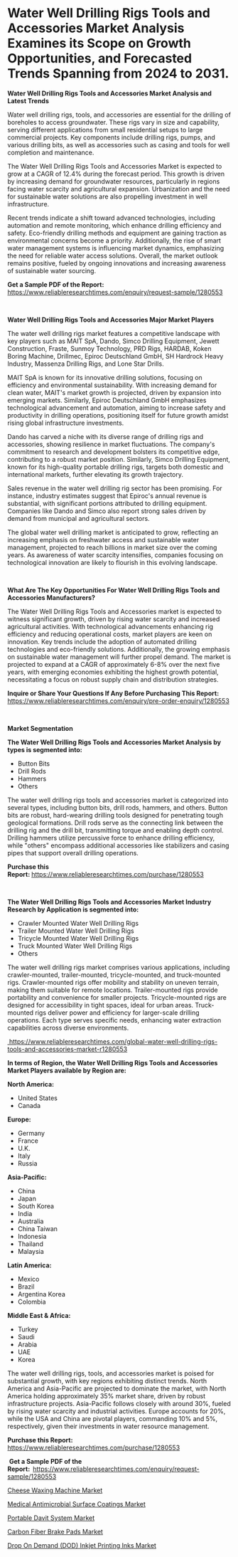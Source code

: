<p><h1>Water Well Drilling Rigs Tools and Accessories Market Analysis Examines its Scope on Growth Opportunities, and Forecasted Trends Spanning from 2024 to 2031.</h1></p><p><strong>Water Well Drilling Rigs Tools and Accessories Market Analysis and Latest Trends</strong></p>
<p><p>Water well drilling rigs, tools, and accessories are essential for the drilling of boreholes to access groundwater. These rigs vary in size and capability, serving different applications from small residential setups to large commercial projects. Key components include drilling rigs, pumps, and various drilling bits, as well as accessories such as casing and tools for well completion and maintenance.</p><p>The Water Well Drilling Rigs Tools and Accessories Market is expected to grow at a CAGR of 12.4% during the forecast period. This growth is driven by increasing demand for groundwater resources, particularly in regions facing water scarcity and agricultural expansion. Urbanization and the need for sustainable water solutions are also propelling investment in well infrastructure.</p><p>Recent trends indicate a shift toward advanced technologies, including automation and remote monitoring, which enhance drilling efficiency and safety. Eco-friendly drilling methods and equipment are gaining traction as environmental concerns become a priority. Additionally, the rise of smart water management systems is influencing market dynamics, emphasizing the need for reliable water access solutions. Overall, the market outlook remains positive, fueled by ongoing innovations and increasing awareness of sustainable water sourcing.</p></p>
<p><strong>Get a Sample PDF of the Report:&nbsp;</strong> <a href="https://www.reliableresearchtimes.com/enquiry/request-sample/1280553?utm_campaign=1287&utm_medium=2&utm_source=Github&utm_content=ia&utm_term=30092024&utm_id=water-well-drilling-rigs-tools-and-accessories">https://www.reliableresearchtimes.com/enquiry/request-sample/1280553</a></p>
<p>&nbsp;</p>
<p><strong>Water Well Drilling Rigs Tools and Accessories Major Market Players</strong></p>
<p><p>The water well drilling rigs market features a competitive landscape with key players such as MAIT SpA, Dando, Simco Drilling Equipment, Jewett Construction, Fraste, Sunmoy Technology, PRD Rigs, HARDAB, Koken Boring Machine, Drillmec, Epiroc Deutschland GmbH, SH Hardrock Heavy Industry, Massenza Drilling Rigs, and Lone Star Drills. </p><p>MAIT SpA is known for its innovative drilling solutions, focusing on efficiency and environmental sustainability. With increasing demand for clean water, MAIT's market growth is projected, driven by expansion into emerging markets. Similarly, Epiroc Deutschland GmbH emphasizes technological advancement and automation, aiming to increase safety and productivity in drilling operations, positioning itself for future growth amidst rising global infrastructure investments.</p><p>Dando has carved a niche with its diverse range of drilling rigs and accessories, showing resilience in market fluctuations. The company's commitment to research and development bolsters its competitive edge, contributing to a robust market position. Similarly, Simco Drilling Equipment, known for its high-quality portable drilling rigs, targets both domestic and international markets, further elevating its growth trajectory.</p><p>Sales revenue in the water well drilling rig sector has been promising. For instance, industry estimates suggest that Epiroc's annual revenue is substantial, with significant portions attributed to drilling equipment. Companies like Dando and Simco also report strong sales driven by demand from municipal and agricultural sectors.</p><p>The global water well drilling market is anticipated to grow, reflecting an increasing emphasis on freshwater access and sustainable water management, projected to reach billions in market size over the coming years. As awareness of water scarcity intensifies, companies focusing on technological innovation are likely to flourish in this evolving landscape.</p></p>
<p>&nbsp;</p>
<p><strong>What Are The Key Opportunities For Water Well Drilling Rigs Tools and Accessories Manufacturers?</strong></p>
<p><p>The Water Well Drilling Rigs Tools and Accessories market is expected to witness significant growth, driven by rising water scarcity and increased agricultural activities. With technological advancements enhancing rig efficiency and reducing operational costs, market players are keen on innovation. Key trends include the adoption of automated drilling technologies and eco-friendly solutions. Additionally, the growing emphasis on sustainable water management will further propel demand. The market is projected to expand at a CAGR of approximately 6-8% over the next five years, with emerging economies exhibiting the highest growth potential, necessitating a focus on robust supply chain and distribution strategies.</p></p>
<p><strong>Inquire or Share Your Questions If Any Before Purchasing This Report:</strong> <a href="https://www.reliableresearchtimes.com/enquiry/pre-order-enquiry/1280553?utm_campaign=1287&utm_medium=2&utm_source=Github&utm_content=ia&utm_term=30092024&utm_id=water-well-drilling-rigs-tools-and-accessories">https://www.reliableresearchtimes.com/enquiry/pre-order-enquiry/1280553</a></p>
<p>&nbsp;</p>
<p><strong>Market Segmentation</strong></p>
<p><strong>The Water Well Drilling Rigs Tools and Accessories Market Analysis by types is segmented into:</strong></p>
<p><ul><li>Button Bits</li><li>Drill Rods</li><li>Hammers</li><li>Others</li></ul></p>
<p><p>The water well drilling rigs tools and accessories market is categorized into several types, including button bits, drill rods, hammers, and others. Button bits are robust, hard-wearing drilling tools designed for penetrating tough geological formations. Drill rods serve as the connecting link between the drilling rig and the drill bit, transmitting torque and enabling depth control. Drilling hammers utilize percussive force to enhance drilling efficiency, while "others" encompass additional accessories like stabilizers and casing pipes that support overall drilling operations.</p></p>
<p><strong>Purchase this Report:&nbsp;</strong><a href="https://www.reliableresearchtimes.com/purchase/1280553?utm_campaign=1287&utm_medium=2&utm_source=Github&utm_content=ia&utm_term=30092024&utm_id=water-well-drilling-rigs-tools-and-accessories">https://www.reliableresearchtimes.com/purchase/1280553</a></p>
<p>&nbsp;</p>
<p><strong>The Water Well Drilling Rigs Tools and Accessories Market Industry Research by Application is segmented into:</strong></p>
<p><ul><li>Crawler Mounted Water Well Drilling Rigs</li><li>Trailer Mounted Water Well Drilling Rigs</li><li>Tricycle Mounted Water Well Drilling Rigs</li><li>Truck Mounted Water Well Drilling Rigs</li><li>Others</li></ul></p>
<p><p>The water well drilling rigs market comprises various applications, including crawler-mounted, trailer-mounted, tricycle-mounted, and truck-mounted rigs. Crawler-mounted rigs offer mobility and stability on uneven terrain, making them suitable for remote locations. Trailer-mounted rigs provide portability and convenience for smaller projects. Tricycle-mounted rigs are designed for accessibility in tight spaces, ideal for urban areas. Truck-mounted rigs deliver power and efficiency for larger-scale drilling operations. Each type serves specific needs, enhancing water extraction capabilities across diverse environments.</p></p>
<p><a href="https://www.reliableresearchtimes.com/global-water-well-drilling-rigs-tools-and-accessories-market-r1280553?utm_campaign=1287&utm_medium=2&utm_source=Github&utm_content=ia&utm_term=30092024&utm_id=water-well-drilling-rigs-tools-and-accessories">&nbsp;https://www.reliableresearchtimes.com/global-water-well-drilling-rigs-tools-and-accessories-market-r1280553</a></p>
<p><strong>In terms of Region, the Water Well Drilling Rigs Tools and Accessories Market Players available by Region are:</strong></p>
<p>
    <p> <strong> North America: </strong>
        <ul>
            <li>United States</li>
            <li>Canada</li>
        </ul>
        </p> 
    <p> <strong> Europe: </strong>
        <ul>
            <li>Germany</li>
            <li>France</li>
            <li>U.K.</li>
            <li>Italy</li>
            <li>Russia</li>
        </ul>
        </p> 
    <p> <strong> Asia-Pacific: </strong>
        <ul>
            <li>China</li>
            <li>Japan</li>
            <li>South Korea</li>
            <li>India</li>
            <li>Australia</li>
            <li>China Taiwan</li>
            <li>Indonesia</li>
            <li>Thailand</li>
            <li>Malaysia</li>
        </ul>
        </p> 
    <p> <strong> Latin America: </strong>
        <ul>
            <li>Mexico</li>
            <li>Brazil</li>
            <li>Argentina Korea</li>
            <li>Colombia</li>
        </ul>
        </p> 
    <p> <strong> Middle East & Africa: </strong>
        <ul>
            <li>Turkey</li>
            <li>Saudi</li>
            <li>Arabia</li>
            <li>UAE</li>
            <li>Korea</li>
        </ul>
    </p>
    </p>
<p><p>The water well drilling rigs, tools, and accessories market is poised for substantial growth, with key regions exhibiting distinct trends. North America and Asia-Pacific are projected to dominate the market, with North America holding approximately 35% market share, driven by robust infrastructure projects. Asia-Pacific follows closely with around 30%, fueled by rising water scarcity and industrial activities. Europe accounts for 20%, while the USA and China are pivotal players, commanding 10% and 5%, respectively, given their investments in water resource management.</p></p>
<p><strong>Purchase this Report: </strong><a href="https://www.reliableresearchtimes.com/purchase/1280553?utm_campaign=1287&utm_medium=2&utm_source=Github&utm_content=ia&utm_term=30092024&utm_id=water-well-drilling-rigs-tools-and-accessories">https://www.reliableresearchtimes.com/purchase/1280553</a></p>
<p>&nbsp;<strong>Get a Sample PDF of the Report:&nbsp;&nbsp;</strong><a href="https://www.reliableresearchtimes.com/enquiry/request-sample/1280553?utm_campaign=1287&utm_medium=2&utm_source=Github&utm_content=ia&utm_term=30092024&utm_id=water-well-drilling-rigs-tools-and-accessories">https://www.reliableresearchtimes.com/enquiry/request-sample/1280553</a></p>
<p><strong></strong></p>
<p><p><a href="https://www.linkedin.com/pulse/cheese-waxing-machine-market2024-2031-industry-insights-w4ahe?utm_campaign=1287&utm_medium=2&utm_source=Github&utm_content=ia&utm_term=30092024&utm_id=water-well-drilling-rigs-tools-and-accessories">Cheese Waxing Machine Market</a></p><p><a href="https://issuu.com/reportprime-2/docs/medical-antimicrobial-surface-coati_372cd6ec45e142?utm_campaign=1287&utm_medium=2&utm_source=Github&utm_content=ia&utm_term=30092024&utm_id=water-well-drilling-rigs-tools-and-accessories">Medical Antimicrobial Surface Coatings Market</a></p><p><a href="https://www.linkedin.com/pulse/global-portable-davit-system-market-trends-forecasts-strategic-hm0je?utm_campaign=1287&utm_medium=2&utm_source=Github&utm_content=ia&utm_term=30092024&utm_id=water-well-drilling-rigs-tools-and-accessories">Portable Davit System Market</a></p><p><a href="https://www.linkedin.com/pulse/global-carbon-fiber-brake-pads-market-focus-application-end-use-pygje?utm_campaign=1287&utm_medium=2&utm_source=Github&utm_content=ia&utm_term=30092024&utm_id=water-well-drilling-rigs-tools-and-accessories">Carbon Fiber Brake Pads Market</a></p><p><a href="https://issuu.com/reportprime-2/docs/drop-on-demand-dod-inkjet-printing-_26f14162aa08b3?utm_campaign=1287&utm_medium=2&utm_source=Github&utm_content=ia&utm_term=30092024&utm_id=water-well-drilling-rigs-tools-and-accessories">Drop On Demand (DOD) Inkjet Printing Inks Market</a></p></p>
